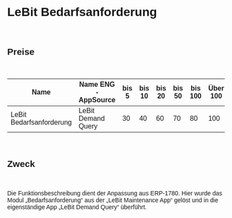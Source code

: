 <style>
body {
    font-family: "Century Gothic", "CenturyGothic", "AppleGothic", sans-serif;
}

@media print {
    body {
        -webkit-hyphens: auto;
        -moz-hyphens: auto;
        -ms-hyphens: auto;
    }
}
</style>

# LeBit Bedarfsanforderung

<br>

## Preise

<br>

| Name                                | Name ENG -AppSource                   | bis 5 | bis 10 | bis 20 | bis 50 | bis 100 | Über 100 |
|-------------------------------------|---------------------------------------|-------|--------|--------|--------|---------|----------|
| LeBit Bedarfsanforderung                          | LeBit Demand Query                           | 30   | 40    | 60    | 70    | 80     | 100      |

<br>

## Zweck

<br>

Die Funktionsbeschreibung dient der Anpassung aus ERP-1780. Hier wurde das Modul „Bedarfsanforderung“ aus der „LeBit Maintenance App“ gelöst und in die eigenständige App „LeBit Demand Query“ überführt.